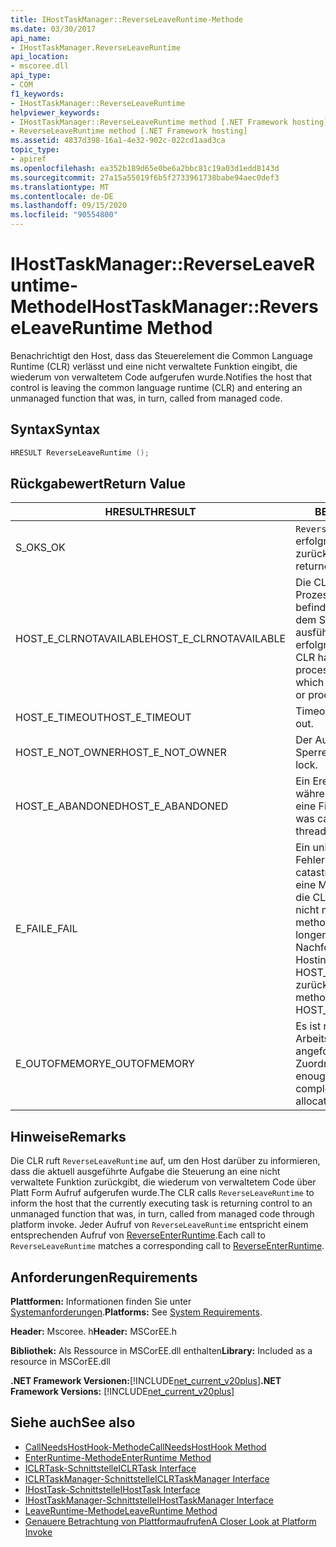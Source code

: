```yaml
---
title: IHostTaskManager::ReverseLeaveRuntime-Methode
ms.date: 03/30/2017
api_name:
- IHostTaskManager.ReverseLeaveRuntime
api_location:
- mscoree.dll
api_type:
- COM
f1_keywords:
- IHostTaskManager::ReverseLeaveRuntime
helpviewer_keywords:
- IHostTaskManager::ReverseLeaveRuntime method [.NET Framework hosting]
- ReverseLeaveRuntime method [.NET Framework hosting]
ms.assetid: 4837d398-16a1-4e32-902c-022cd1aad3ca
topic_type:
- apiref
ms.openlocfilehash: ea352b189d65e0be6a2bbc81c19a03d1edd8143d
ms.sourcegitcommit: 27a15a55019f6b5f2733961738babe94aec0def3
ms.translationtype: MT
ms.contentlocale: de-DE
ms.lasthandoff: 09/15/2020
ms.locfileid: "90554800"
---
```

# <a name="ihosttaskmanagerreverseleaveruntime-method"></a><span data-ttu-id="768ee-102">IHostTaskManager::ReverseLeaveRuntime-Methode</span><span class="sxs-lookup"><span data-stu-id="768ee-102">IHostTaskManager::ReverseLeaveRuntime Method</span></span>
<span data-ttu-id="768ee-103">Benachrichtigt den Host, dass das Steuerelement die Common Language Runtime (CLR) verlässt und eine nicht verwaltete Funktion eingibt, die wiederum von verwaltetem Code aufgerufen wurde.</span><span class="sxs-lookup"><span data-stu-id="768ee-103">Notifies the host that control is leaving the common language runtime (CLR) and entering an unmanaged function that was, in turn, called from managed code.</span></span>  
  
## <a name="syntax"></a><span data-ttu-id="768ee-104">Syntax</span><span class="sxs-lookup"><span data-stu-id="768ee-104">Syntax</span></span>  
  
```cpp  
HRESULT ReverseLeaveRuntime ();  
```  
  
## <a name="return-value"></a><span data-ttu-id="768ee-105">Rückgabewert</span><span class="sxs-lookup"><span data-stu-id="768ee-105">Return Value</span></span>  
  
|<span data-ttu-id="768ee-106">HRESULT</span><span class="sxs-lookup"><span data-stu-id="768ee-106">HRESULT</span></span>|<span data-ttu-id="768ee-107">BESCHREIBUNG</span><span class="sxs-lookup"><span data-stu-id="768ee-107">Description</span></span>|  
|-------------|-----------------|  
|<span data-ttu-id="768ee-108">S_OK</span><span class="sxs-lookup"><span data-stu-id="768ee-108">S_OK</span></span>|<span data-ttu-id="768ee-109">`ReverseLeaveRuntime` wurde erfolgreich zurückgegeben.</span><span class="sxs-lookup"><span data-stu-id="768ee-109">`ReverseLeaveRuntime` returned successfully.</span></span>|  
|<span data-ttu-id="768ee-110">HOST_E_CLRNOTAVAILABLE</span><span class="sxs-lookup"><span data-stu-id="768ee-110">HOST_E_CLRNOTAVAILABLE</span></span>|<span data-ttu-id="768ee-111">Die CLR wurde nicht in einen Prozess geladen, oder die CLR befindet sich in einem Zustand, in dem Sie verwalteten Code nicht ausführen oder den-Befehl nicht erfolgreich verarbeiten kann.</span><span class="sxs-lookup"><span data-stu-id="768ee-111">The CLR has not been loaded into a process, or the CLR is in a state in which it cannot run managed code or process the call successfully.</span></span>|  
|<span data-ttu-id="768ee-112">HOST_E_TIMEOUT</span><span class="sxs-lookup"><span data-stu-id="768ee-112">HOST_E_TIMEOUT</span></span>|<span data-ttu-id="768ee-113">Timeout des Aufrufes.</span><span class="sxs-lookup"><span data-stu-id="768ee-113">The call timed out.</span></span>|  
|<span data-ttu-id="768ee-114">HOST_E_NOT_OWNER</span><span class="sxs-lookup"><span data-stu-id="768ee-114">HOST_E_NOT_OWNER</span></span>|<span data-ttu-id="768ee-115">Der Aufrufer ist nicht Besitzer der Sperre.</span><span class="sxs-lookup"><span data-stu-id="768ee-115">The caller does not own the lock.</span></span>|  
|<span data-ttu-id="768ee-116">HOST_E_ABANDONED</span><span class="sxs-lookup"><span data-stu-id="768ee-116">HOST_E_ABANDONED</span></span>|<span data-ttu-id="768ee-117">Ein Ereignis wurde abgebrochen, während ein blockierter Thread oder eine Fiber darauf wartete.</span><span class="sxs-lookup"><span data-stu-id="768ee-117">An event was canceled while a blocked thread or fiber was waiting on it.</span></span>|  
|<span data-ttu-id="768ee-118">E_FAIL</span><span class="sxs-lookup"><span data-stu-id="768ee-118">E_FAIL</span></span>|<span data-ttu-id="768ee-119">Ein unbekannter schwerwiegender Fehler ist aufgetreten.</span><span class="sxs-lookup"><span data-stu-id="768ee-119">An unknown catastrophic failure occurred.</span></span> <span data-ttu-id="768ee-120">Wenn eine Methode E_FAIL zurückgibt, ist die CLR innerhalb des Prozesses nicht mehr verwendbar.</span><span class="sxs-lookup"><span data-stu-id="768ee-120">When a method returns E_FAIL, the CLR is no longer usable within the process.</span></span> <span data-ttu-id="768ee-121">Nachfolgende Aufrufe von Hostingmethoden geben HOST_E_CLRNOTAVAILABLE zurück.</span><span class="sxs-lookup"><span data-stu-id="768ee-121">Subsequent calls to hosting methods return HOST_E_CLRNOTAVAILABLE.</span></span>|  
|<span data-ttu-id="768ee-122">E_OUTOFMEMORY</span><span class="sxs-lookup"><span data-stu-id="768ee-122">E_OUTOFMEMORY</span></span>|<span data-ttu-id="768ee-123">Es ist nicht genügend Arbeitsspeicher verfügbar, um die angeforderte Ressourcen Zuordnung abzuschließen.</span><span class="sxs-lookup"><span data-stu-id="768ee-123">Not enough memory is available to complete the requested resource allocation.</span></span>|  
  
## <a name="remarks"></a><span data-ttu-id="768ee-124">Hinweise</span><span class="sxs-lookup"><span data-stu-id="768ee-124">Remarks</span></span>  
 <span data-ttu-id="768ee-125">Die CLR ruft `ReverseLeaveRuntime` auf, um den Host darüber zu informieren, dass die aktuell ausgeführte Aufgabe die Steuerung an eine nicht verwaltete Funktion zurückgibt, die wiederum von verwaltetem Code über Platt Form Aufruf aufgerufen wurde.</span><span class="sxs-lookup"><span data-stu-id="768ee-125">The CLR calls `ReverseLeaveRuntime` to inform the host that the currently executing task is returning control to an unmanaged function that was, in turn, called from managed code through platform invoke.</span></span> <span data-ttu-id="768ee-126">Jeder Aufruf von `ReverseLeaveRuntime` entspricht einem entsprechenden Aufruf von [ReverseEnterRuntime](ihosttaskmanager-reverseenterruntime-method.md).</span><span class="sxs-lookup"><span data-stu-id="768ee-126">Each call to `ReverseLeaveRuntime` matches a corresponding call to [ReverseEnterRuntime](ihosttaskmanager-reverseenterruntime-method.md).</span></span>  
  
## <a name="requirements"></a><span data-ttu-id="768ee-127">Anforderungen</span><span class="sxs-lookup"><span data-stu-id="768ee-127">Requirements</span></span>  
 <span data-ttu-id="768ee-128">**Plattformen:** Informationen finden Sie unter [Systemanforderungen](../../get-started/system-requirements.md).</span><span class="sxs-lookup"><span data-stu-id="768ee-128">**Platforms:** See [System Requirements](../../get-started/system-requirements.md).</span></span>  
  
 <span data-ttu-id="768ee-129">**Header:** Mscoree. h</span><span class="sxs-lookup"><span data-stu-id="768ee-129">**Header:** MSCorEE.h</span></span>  
  
 <span data-ttu-id="768ee-130">**Bibliothek:** Als Ressource in MSCorEE.dll enthalten</span><span class="sxs-lookup"><span data-stu-id="768ee-130">**Library:** Included as a resource in MSCorEE.dll</span></span>  
  
 <span data-ttu-id="768ee-131">**.NET Framework Versionen:**[!INCLUDE[net_current_v20plus](../../../../includes/net-current-v20plus-md.md)]</span><span class="sxs-lookup"><span data-stu-id="768ee-131">**.NET Framework Versions:** [!INCLUDE[net_current_v20plus](../../../../includes/net-current-v20plus-md.md)]</span></span>  
  
## <a name="see-also"></a><span data-ttu-id="768ee-132">Siehe auch</span><span class="sxs-lookup"><span data-stu-id="768ee-132">See also</span></span>

- [<span data-ttu-id="768ee-133">CallNeedsHostHook-Methode</span><span class="sxs-lookup"><span data-stu-id="768ee-133">CallNeedsHostHook Method</span></span>](ihosttaskmanager-callneedshosthook-method.md)
- [<span data-ttu-id="768ee-134">EnterRuntime-Methode</span><span class="sxs-lookup"><span data-stu-id="768ee-134">EnterRuntime Method</span></span>](ihosttaskmanager-enterruntime-method.md)
- [<span data-ttu-id="768ee-135">ICLRTask-Schnittstelle</span><span class="sxs-lookup"><span data-stu-id="768ee-135">ICLRTask Interface</span></span>](iclrtask-interface.md)
- [<span data-ttu-id="768ee-136">ICLRTaskManager-Schnittstelle</span><span class="sxs-lookup"><span data-stu-id="768ee-136">ICLRTaskManager Interface</span></span>](iclrtaskmanager-interface.md)
- [<span data-ttu-id="768ee-137">IHostTask-Schnittstelle</span><span class="sxs-lookup"><span data-stu-id="768ee-137">IHostTask Interface</span></span>](ihosttask-interface.md)
- [<span data-ttu-id="768ee-138">IHostTaskManager-Schnittstelle</span><span class="sxs-lookup"><span data-stu-id="768ee-138">IHostTaskManager Interface</span></span>](ihosttaskmanager-interface.md)
- [<span data-ttu-id="768ee-139">LeaveRuntime-Methode</span><span class="sxs-lookup"><span data-stu-id="768ee-139">LeaveRuntime Method</span></span>](ihosttaskmanager-leaveruntime-method.md)
- <span data-ttu-id="768ee-140">[Genauere Betrachtung von Plattformaufrufen](/previous-versions/dotnet/netframework-4.0/0h9e9t7d(v=vs.100))</span><span class="sxs-lookup"><span data-stu-id="768ee-140">[A Closer Look at Platform Invoke](/previous-versions/dotnet/netframework-4.0/0h9e9t7d(v=vs.100))</span></span>
